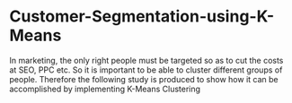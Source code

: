# Customer-Segmentation-using-K-Means
In marketing, the only right people must be targeted so as to cut the costs at SEO, PPC etc. So it is important to be able to cluster different groups of people. Therefore the following study is produced to show how it can be accomplished by implementing  K-Means Clustering
